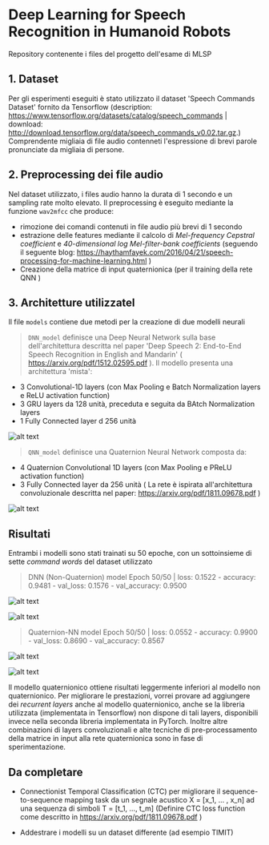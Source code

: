 # Deep Learning for Speech Recognition in Humanoid Robots
Repository contenente i files del progetto dell'esame di MLSP

## 1. Dataset
Per gli esperimenti eseguiti è stato utilizzato il dataset 'Speech Commands Dataset' fornito da Tensorflow (description: https://www.tensorflow.org/datasets/catalog/speech_commands | download: http://download.tensorflow.org/data/speech_commands_v0.02.tar.gz.)
Comprendente migliaia di file audio contenneti l'espressione di brevi parole pronunciate da migliaia di persone.

## 2. Preprocessing dei file audio
Nel dataset utilizzato, i files audio hanno la durata di 1 secondo e un sampling rate molto elevato.
Il preprocessing è eseguito mediante la funzione `wav2mfcc` che produce:
- rimozione dei comandi contenuti in file audio più brevi di 1 secondo
- estrazione delle features mediante il calcolo di *Mel-frequency Cepstral coefficient* e *40-dimensional log Mel-filter-bank coefficients* (seguendo il seguente blog: https://haythamfayek.com/2016/04/21/speech-processing-for-machine-learning.html )
- Creazione della matrice di input quaternionica (per il training della rete QNN ) 

## 3. Architetture utilizzatel
Il file `models` contiene due metodi per la creazione di due modelli neurali
> `DNN_model` definisce una Deep Neural Network sulla base dell'architettura descritta nel paper 'Deep Speech 2: End-to-End Speech Recognition in
English and Mandarin' ( https://arxiv.org/pdf/1512.02595.pdf ). Il modello presenta una architettura 'mista':
- 3 Convolutional-1D layers (con Max Pooling e Batch Normalization layers e ReLU activation function)
- 3 GRU layers da 128 unità, preceduta e seguita da BAtch Normalization layers
- 1 Fully Connected layer d 256 unità

![alt text](https://github.com/FrancescoVIncelli/MLSP_Project/blob/master/images/dnn_model_architecture.png)

> `QNN_model` definisce una Quaternion Neural Network composta da:
- 4 Quaternion Convolutional 1D layers (con Max Pooling e PReLU activation function)
- 3 Fully Connected layer da 256 unità
( La rete è ispirata all'architettura convoluzionale descritta nel paper: https://arxiv.org/pdf/1811.09678.pdf )

![alt text](https://github.com/FrancescoVIncelli/MLSP_Project/blob/master/images/qnn_model_architecture.png)

## Risultati
Entrambi i modelli sono stati trainati su 50 epoche, con un sottoinsieme di sette *command words* del dataset utilizzato
> DNN (Non-Quaternion) model
Epoch 50/50 | loss: 0.1522 - accuracy: 0.9481 - val_loss: 0.1576 - val_accuracy: 0.9500

![alt text](https://github.com/FrancescoVIncelli/MLSP_Project/blob/master/images/dnn_train_val_acc.png)

![alt text](https://github.com/FrancescoVIncelli/MLSP_Project/blob/master/images/dnn_train_val_loss.png)

> Quaternion-NN model
Epoch 50/50 | loss: 0.0552 - accuracy: 0.9900 - val_loss: 0.8690 - val_accuracy: 0.8567

![alt text](https://github.com/FrancescoVIncelli/MLSP_Project/blob/master/images/qnn_train_val_acc.png)

![alt text](https://github.com/FrancescoVIncelli/MLSP_Project/blob/master/images/qnn_train_val_loss.png)

Il modello quaternionico ottiene risultati leggermente inferiori al modello non quaternionico. Per migliorare le prestazioni, vorrei provare ad aggiungere dei *recurrent layers* anche al modello quaternionico, anche se la libreria utilizzata (implementata in Tensorflow) non dispone di tali layers, disponibili invece nella seconda libreria implementata in PyTorch. Inoltre altre combinazioni di layers convoluzionali e alte tecniche di pre-processamento della matrice in input alla rete quaternionica sono in fase di sperimentazione.

## Da completare
- Connectionist Temporal Classification (CTC) per migliorare il sequence-to-sequence mapping task da un segnale acustico X = [x_1, ... , x_n] ad una sequenza di simboli T = [t_1, ...,  t_m] (Definire CTC loss function come descritto in https://arxiv.org/pdf/1811.09678.pdf )

- Addestrare i modelli su un dataset differente (ad esempio TIMIT)
